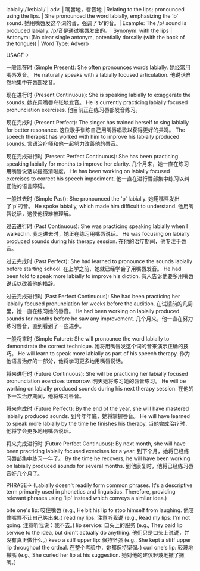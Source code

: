 labially:/ˈleɪbiəli/ | adv. | 嘴唇地，唇音地 |  Relating to the lips; pronounced using the lips. | She pronounced the word labially, emphasizing the 'b' sound. 她用嘴唇发这个词的音，强调了'b'的音。|  Example: The /p/ sound is produced labially. /p/音是通过嘴唇发出的。| Synonym:  with the lips | Antonym:  (No clear single antonym, potentially dorsally (with the back of the tongue)) | Word Type: Adverb


USAGE->

一般现在时 (Simple Present):
She often pronounces words labially. 她经常用嘴唇发音。
He naturally speaks with a labially focused articulation. 他说话自然地集中在唇部发音。

现在进行时 (Present Continuous):
She is speaking labially to exaggerate the sounds. 她在用嘴唇夸张地发音。
He is currently practicing labially focused pronunciation exercises. 他目前正在练习唇部发音练习。

现在完成时 (Present Perfect):
The singer has trained herself to sing labially for better resonance.  这位歌手训练自己用嘴唇唱歌以获得更好的共鸣。
The speech therapist has worked with him to improve his labially produced sounds.  言语治疗师和他一起努力改善他的唇音。

现在完成进行时 (Present Perfect Continuous):
She has been practicing speaking labially for months to improve her clarity.  几个月来，她一直在练习用嘴唇说话以提高清晰度。
He has been working on labially focused exercises to correct his speech impediment.  他一直在进行唇部集中练习以纠正他的语言障碍。


一般过去时 (Simple Past):
She pronounced the 'p' labially. 她用嘴唇发出了'p'的音。
He spoke labially, which made him difficult to understand. 他用嘴唇说话，这使他很难被理解。

过去进行时 (Past Continuous):
She was practicing speaking labially when I walked in. 我走进去时，她正在练习用嘴唇说话。
He was focusing on labially produced sounds during his therapy session. 在他的治疗期间，他专注于唇音。

过去完成时 (Past Perfect):
She had learned to pronounce the sounds labially before starting school.  在上学之前，她就已经学会了用嘴唇发音。
He had been told to speak more labially to improve his diction.  有人告诉他要多用嘴唇说话以改善他的措辞。

过去完成进行时 (Past Perfect Continuous):
She had been practicing her labially focused pronunciation for weeks before the audition.  在试镜前的几周里，她一直在练习她的唇音。
He had been working on labially produced sounds for months before he saw any improvement.  几个月来，他一直在努力练习唇音，直到看到了一些进步。

一般将来时 (Simple Future):
She will pronounce the word labially to demonstrate the correct technique. 她将用嘴唇发这个词的音来演示正确的技巧。
He will learn to speak more labially as part of his speech therapy. 作为他语言治疗的一部分，他将学习更多地用嘴唇说话。

将来进行时 (Future Continuous):
She will be practicing her labially focused pronunciation exercises tomorrow. 明天她将练习她的唇音练习。
He will be working on labially produced sounds during his next therapy session. 在他的下一次治疗期间，他将练习唇音。

将来完成时 (Future Perfect):
By the end of the year, she will have mastered labially produced sounds. 到今年年底，她将掌握唇音。
He will have learned to speak more labially by the time he finishes his therapy. 当他完成治疗时，他将学会更多地用嘴唇说话。

将来完成进行时 (Future Perfect Continuous):
By next month, she will have been practicing labially focused exercises for a year. 到下个月，她将已经练习唇部集中练习一年了。
By the time he recovers, he will have been working on labially produced sounds for several months.  到他康复时，他将已经练习唇音好几个月了。


PHRASE->
(Labially doesn't readily form common phrases.  It's a descriptive term primarily used in phonetics and linguistics.  Therefore, providing relevant phrases using 'lip' instead which conveys a similar idea.)

bite one's lip: 咬住嘴唇 (e.g., He bit his lip to stop himself from laughing. 他咬住嘴唇不让自己笑出来。)
read my lips: 注意听我说 (e.g., Read my lips: I'm not going. 注意听我说：我不去。)
lip service:  口头上的服务 (e.g., They paid lip service to the idea, but didn't actually do anything. 他们只是口头上说说，并没有真正做什么。)
keep a stiff upper lip:  保持坚强 (e.g., She kept a stiff upper lip throughout the ordeal. 在整个考验中，她都保持坚强。)
curl one's lip:  轻蔑地撇嘴 (e.g., She curled her lip at his suggestion. 她对他的建议轻蔑地撇了撇嘴。)
